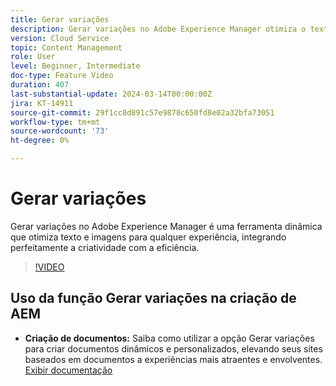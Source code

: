 ```yaml
---
title: Gerar variações
description: Gerar variações no Adobe Experience Manager otimiza o texto e as imagens para qualquer experiência.
version: Cloud Service
topic: Content Management
role: User
level: Beginner, Intermediate
doc-type: Feature Video
duration: 407
last-substantial-update: 2024-03-14T00:00:00Z
jira: KT-14911
source-git-commit: 29f1cc8d891c57e9878c650fd8e02a32bfa73051
workflow-type: tm+mt
source-wordcount: '73'
ht-degree: 0%

---
```



# Gerar variações

Gerar variações no Adobe Experience Manager é uma ferramenta dinâmica que otimiza texto e imagens para qualquer experiência, integrando perfeitamente a criatividade com a eficiência.

>[!VIDEO](https://video.tv.adobe.com/v/3427946/?learn=on)

## Uso da função Gerar variações na criação de AEM

+ __Criação de documentos:__ Saiba como utilizar a opção Gerar variações para criar documentos dinâmicos e personalizados, elevando seus sites baseados em documentos a experiências mais atraentes e envolventes. [Exibir documentação](https://www.aem.live/docs/sidekick-generate-variations)